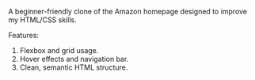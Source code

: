 A beginner-friendly clone of the Amazon homepage designed to improve my HTML/CSS skills.

Features:

1. Flexbox and grid usage.
2. Hover effects and navigation bar.
3. Clean, semantic HTML structure.
